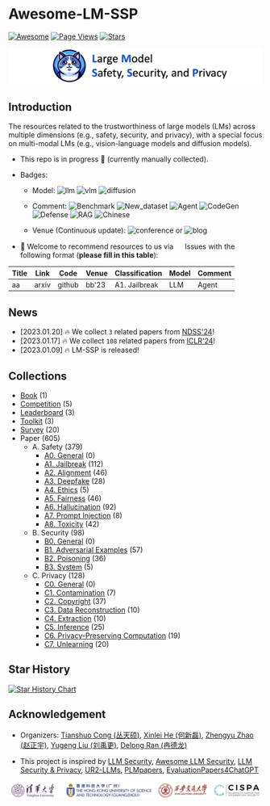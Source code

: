 # Awesome-LM-SSP

[![Awesome](https://awesome.re/badge.svg)](https://awesome.re)
[![Page Views](https://badges.toozhao.com/badges/01HMRJE3211AJ2QD2X9AKTQG67/blue.svg)](.)
[![Stars](https://img.shields.io/github/stars/ThuCCSLab/Awesome-LM-SSP)](.)

[<img src="figure/title_new.png" alt="Awesome-LM-SSP" width="1000" height="auto" class="center">](.)

## Introduction 
The resources related to the trustworthiness of large models (LMs) across multiple dimensions (e.g., safety, security, and privacy),                  with a special focus on multi-modal LMs (e.g., vision-language models and diffusion models). 

- This repo is in progress :seedling: (currently manually collected).
- Badges: 

    - Model: ![llm](https://img.shields.io/badge/llm-589cf4) ![vlm](https://img.shields.io/badge/vlm-c7688b)  ![diffusion](https://img.shields.io/badge/diffusion-a99cf4) 

    - Comment: ![Benchmark](https://img.shields.io/badge/Benchmark-87b800) ![New_dataset](https://img.shields.io/badge/New_dataset-87b800) ![Agent](https://img.shields.io/badge/Agent-87b800)                 ![CodeGen](https://img.shields.io/badge/CodeGen-87b800) ![Defense](https://img.shields.io/badge/Defense-87b800) ![RAG](https://img.shields.io/badge/RAG-87b800) ![Chinese](https://img.shields.io/badge/Chinese-87b800) 

   - Venue (Continuous update): ![conference](https://img.shields.io/badge/conference-f1b800) or ![blog](https://img.shields.io/badge/blog-f1b800)

- :sunflower: Welcome to recommend resources to us via <a href="https://github.com/ThuCCSLab/Awesome-LM-SSP/issues"> <img src="https://icons.iconarchive.com/icons/github/octicons/128/issue-opened-16-icon.png" width="15" height="15"></a> Issues with the following format (**please fill in this table**): 

| Title | Link  | Code |   Venue |  Classification |  Model | Comment | 
| ---- |---- |---- |---- |---- |----|----| 
| aa |  arxiv | github  | bb'23    |  A1. Jailbreak | LLM  | Agent | 

## News
- [2023.01.20] :fire: We collect `3` related papers from [NDSS'24](https://www.ndss-symposium.org/ndss2024/accepted-papers/)!
- [2023.01.17] :fire: We collect `108` related papers from [ICLR'24](https://openreview.net/group?id=ICLR.cc/2024/Conference)!
- [2023.01.09] :fire: LM-SSP is released!

## Collections
- [Book](collection/book.md) (1)
- [Competition](collection/competition.md) (5)
- [Leaderboard](collection/leaderboard.md) (3)
- [Toolkit](collection/toolkit.md) (3)
- [Survey](collection/survey.md) (20)
- Paper (605)
    - A. Safety (379)
        - [A0. General](collection/paper/safety/general.md) (0)
        - [A1. Jailbreak](collection/paper/safety/jailbreak.md) (112)
        - [A2. Alignment](collection/paper/safety/alignment.md) (46)
        - [A3. Deepfake](collection/paper/safety/deepfake.md) (28)
        - [A4. Ethics](collection/paper/safety/ethics.md) (5)
        - [A5. Fairness](collection/paper/safety/fairness.md) (46)
        - [A6. Hallucination](collection/paper/safety/hallucination.md) (92)
        - [A7. Prompt Injection](collection/paper/safety/prompt_injection.md) (8)
        - [A8. Toxicity](collection/paper/safety/toxicity.md) (42)
    - B. Security (98)
        - [B0. General](collection/paper/security/general.md) (0)
        - [B1. Adversarial Examples](collection/paper/security/adversarial_examples.md) (57)
        - [B2. Poisoning](collection/paper/security/poisoning.md) (36)
        - [B3. System](collection/paper/security/system.md) (5)
    - C. Privacy (128)
        - [C0. General](collection/paper/privacy/general.md) (0)
        - [C1. Contamination](collection/paper/privacy/contamination.md) (7)
        - [C2. Copyright](collection/paper/privacy/copyright.md) (37)
        - [C3. Data Reconstruction](collection/paper/privacy/data_reconstruction.md) (10)
        - [C4. Extraction](collection/paper/privacy/extraction.md) (10)
        - [C5. Inference](collection/paper/privacy/inference.md) (25)
        - [C6. Privacy-Preserving Computation](collection/paper/privacy/privacy-preserving_computation.md) (19)
        - [C7. Unlearning](collection/paper/privacy/unlearning.md) (20)

## Star History

[![Star History Chart](https://api.star-history.com/svg?repos=ThuCCSLab/Awesome-LM-SSP&type=Date)](https://star-history.com/#ThuCCSLab/Awesome-LM-SSP&Date)

## Acknowledgement

- Organizers: [Tianshuo Cong (丛天硕)](https://tianshuocong.github.io/), [Xinlei He (何新磊)](https://xinleihe.github.io/), [Zhengyu Zhao (赵正宇)](https://zhengyuzhao.github.io/), [Yugeng Liu (刘禹更)](https://liu.ai/), [Delong Ran (冉德龙)](https://github.com/eggry)

- This project is inspired by [LLM Security](https://llmsecurity.net/), [Awesome LLM Security](https://github.com/corca-ai/awesome-llm-security), [LLM Security & Privacy](https://github.com/chawins/llm-sp),             [UR2-LLMs](https://github.com/jxzhangjhu/Awesome-LLM-Uncertainty-Reliability-Robustness), [PLMpapers](https://github.com/thunlp/PLMpapers), [EvaluationPapers4ChatGPT](https://github.com/THU-KEG/EvaluationPapers4ChatGPT)

<p align="center"><img src="figure/logo.png" width="900" /></p>